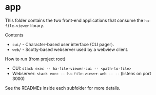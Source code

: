 # app

This folder contains the two front-end applications that consume the
`ha-file-viewer` library.

Contents
- `cui/` - Character-based user interface (CLI pager).
- `web/` - Scotty-based webserver used by a webview client.

How to run (from project root)
- CUI: `stack exec -- ha-file-viewer-cui -- <path-to-file>`
- Webserver: `stack exec -- ha-file-viewer-web -- --` (listens on port 3000)

See the READMEs inside each subfolder for more details.
